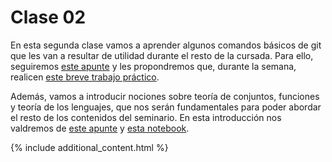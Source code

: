 # Clase 02

En esta segunda clase vamos a aprender algunos comandos básicos de git que les van a resultar de utilidad durante el resto de la cursada. Para ello, seguiremos [este apunte](./git-basics.md) y les propondremos que, durante la semana, realicen [este breve trabajo práctico](../TPs/tp1.md).

Además, vamos a introducir nociones sobre teoría de conjuntos, funciones y teoría de los lenguajes, que nos serán fundamentales para poder abordar el resto de los contenidos del seminario. En esta introducción nos valdremos de [este apunte]() y [esta notebook]().

{% include additional_content.html %}
